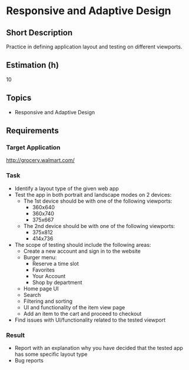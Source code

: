 # Responsive and Adaptive Design

## Short Description

Practice in defining application layout and testing on different viewports.

## Estimation (h)

10

## Topics

* Responsive and Adaptive Design

## Requirements

### Target Application

<http://grocery.walmart.com/>

### Task

* Identify a layout type of the given web app
* Test the app in both portrait and landscape modes on 2 devices:
  * The 1st device should be with one of the following viewports:
    * 360x640
    * 360x740
    * 375x667
  * The 2nd device should be with one of the following viewports:
    * 375x812
    * 414x736
* The scope of testing should include the following areas:
  * Create a new account and sign in to the website
  * Burger menu:
    * Reserve a time slot
    * Favorites
    * Your Account
    * Shop by department
  * Home page UI
  * Search
  * Filtering and sorting
  * UI and functionality of the item view page
  * Add an item to the cart and proceed to checkout
* Find issues with UI/functionality related to the tested viewport

### Result

* Report with an explanation why you have decided that the tested app has some specific layout type
* Bug reports
